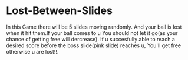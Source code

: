 # Lost-Between-Slides
In this Game there will be 5 slides moving randomly. And your ball is lost when it hit them.If your ball comes to u You should not let it go(as your chance of getting free will dercrease). If u succesfully able to reach a desired score before the boss slide(pink slide) reaches u, You'll get free otherwise u are lost!!. 
